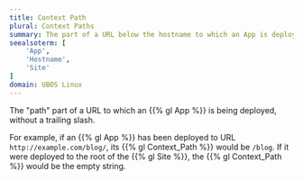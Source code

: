 ```yaml
---
title: Context Path
plural: Context Paths
summary: The part of a URL below the hostname to which an App is deployed.
seealsoterm: [
    'App',
    'Hostname',
    'Site'
]
domain: UBOS Linux
---
```


The "path" part of a URL to which an {{% gl App %}} is being deployed, without
a trailing slash.

For example, if an {{% gl App %}} has been deployed to URL ``http://example.com/blog/``,
its {{% gl Context_Path %}} would be ``/blog``. If it were deployed to the root of the
{{% gl Site %}}, the {{% gl Context_Path %}} would be the empty string.

